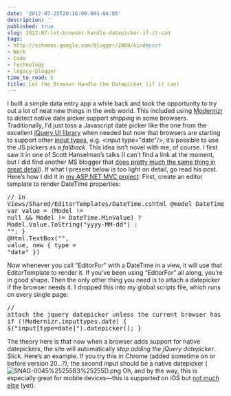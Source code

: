 ```yaml
---
date: '2012-07-25T20:16:00.001-04:00'
description: ''
published: true
slug: 2012-07-let-browser-handle-datepicker-if-it-can
tags:
- http://schemas.google.com/blogger/2008/kind#post
- Work
- Code
- Technology
- legacy-blogger
time_to_read: 5
title: Let the Browser Handle the Datepicker (if it can)
---
```



I built a simple data entry app a while back and took the opportunity to try out a lot of neat new things in the web world. This included using <a href="http://modernizr.com/">Modernizr</a> to detect native date picker support shipping in some browsers.
Traditionally, I’d just toss a Javascript date picker like the one from the excellent <a href="http://jqueryui.com/demos/datepicker/">jQuery UI library</a> when needed but now that browsers are starting to support other <a href="http://www.w3.org/TR/html-markup/input.html#input">input types</a>, e.g. &lt;input type="date"/&gt;, it’s possible to use the JS pickers as a *fallback*.
This idea isn’t novel with me, of course. I first saw it in one of Scott Hanselman’s talks (I can’t find a link at the moment, but I did find another MS blogger that <a href="http://www.asp.net/mvc/tutorials/javascript/using-the-html5-and-jquery-ui-datepicker-popup-calendar-with-aspnet-mvc/using-the-html5-and-jquery-ui-datepicker-popup-calendar-with-aspnet-mvc-part-4">does pretty much the same thing in great detail</a>). If what I present below is too light on detail, go read his post.
Here’s how I did it in <a href="https://github.com/mharen/service-tracker/">my ASP.NET MVC project</a>:
First, create an editor template to render DateTime properties:<pre class="csharpcode"><span class="rem">// in Views/Shared/EditorTemplates/DateTime.cshtml</span>
﻿@model DateTime?
@{ 
     var <span class="kwrd">value</span> = (Model != <span class="kwrd">null</span> &amp;&amp; Model != DateTime.MinValue)
        ? Model.Value.ToString(<span class="str">"yyyy-MM-dd"</span>) 
        : <span class="str">""</span>; 
}
@Html.TextBox(<span class="str">""</span>, <span class="kwrd">value</span>, <span class="kwrd">new</span> { type = <span class="str">"date"</span> })</pre>
Now whenever you call “EditorFor” with a DateTime in a view, it will use that EditorTemplate to render it. If you’ve been using “EditorFor” all along, you’re in good shape.
Then the only other thing you need is to attach a datepicker if the browser needs it. I dropped this into my global scripts file, which runs on every single page:<pre class="csharpcode"><span class="rem">// attach the jquery datepicker unless the current browser has one</span>
<span class="kwrd">if</span> (!Modernizr.inputtypes.date) {
    $(<span class="str">"input[type=date]"</span>).datepicker();
}</pre>
The theory here is that now when a browser adds support for native datepickers, the site will automatically *stop adding the jQuery datepicker*. Slick.
Here’s an example. If you try this in Chrome (added sometime on or before version 20…?), the second input should be a native datepicker (![SNAG-0045%25255B3%25255D.png](SNAG-0045%25255B3%25255D.png)</a>
Oh, and by the way, this is especially great for mobile devices—this is supported on iOS but <a href="http://caniuse.com/#feat=input-datetime">not much else</a> (yet).